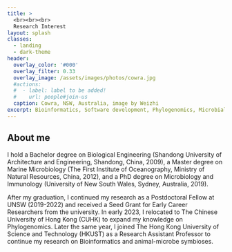 ```yaml
---
title: >
  <br><br><br>
  Research Interest
layout: splash
classes:
  - landing
  - dark-theme
header:
  overlay_color: '#000'
  overlay_filter: 0.33
  overlay_image: /assets/images/photos/cowra.jpg
  #actions:
  #  - label: label to be added!
  #    url: people#join-us
  caption: Cowra, NSW, Australia, image by Weizhi
excerpt: Bioinformatics, Software development, Phylogenomics, Microbial ecology, Animal-microbe symbioses
---
```


## About me

I hold a Bachelor degree on Biological Engineering (Shandong University of Architecture and Engineering, Shandong, China, 2009), 
a Master degree on Marine Microbiology (The First Institute of Oceanography, Ministry of Natural Resources, China, 2012), 
and a PhD degree on Microbiology and Immunology (University of New South Wales, Sydney, Australia, 2019). 

After my graduation, I continued my research as a Postdoctoral Fellow at UNSW (2019-2022) and received a Seed Grant for Early Career Researchers from the university.
In early 2023, I relocated to The Chinese University of Hong Kong (CUHK) to expand my knowledge on Phylogenomics. 
Later the same year, I joined The Hong Kong University of Science and Technology (HKUST) as a Research Assistant Professor to continue my research on Bioinformatics and animal-microbe symbioses.
